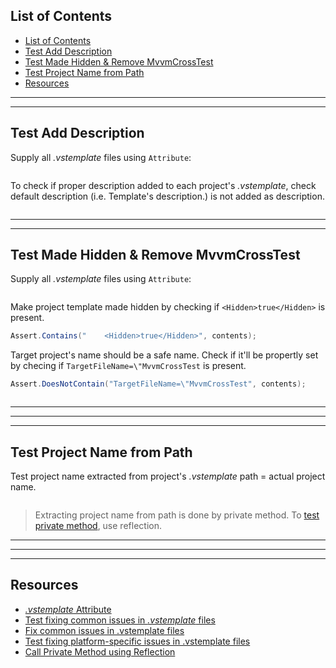 ## List of Contents
- [List of Contents](#list-of-contents)
- [Test Add Description](#test-add-description)
- [Test Made Hidden & Remove MvvmCrossTest](#test-made-hidden--remove-mvvmcrosstest)
- [Test Project Name from Path](#test-project-name-from-path)
- [Resources](#resources)


___
___


## Test Add Description

Supply all *.vstemplate* files using `Attribute`:

```cs --region "Get Paths of all .vstemplate Files" --source-file .\..\..\..\..\MvvmCross.Template.Test\Data\VsTemplateFilesAttribute.cs --project .\..\..\..\..\MvvmCross.Template.Test\MvvmCross.Template.Test.csproj
```

To check if proper description added to each project's *.vstemplate*, check default description (i.e. Template's description.) is not added as description.

```cs --region "Test Add Description" --source-file .\..\..\..\..\MvvmCross.Template.Test\FixCommonIssues\FixVsTemplateShould.cs --project .\..\..\..\..\MvvmCross.Template.Test\MvvmCross.Template.Test.csproj
```


___
___


## Test Made Hidden & Remove MvvmCrossTest

Supply all *.vstemplate* files using `Attribute`:

```cs --region "Get Paths of all .vstemplate Files" --source-file .\..\..\..\..\MvvmCross.Template.Test\Data\VsTemplateFilesAttribute.cs --project .\..\..\..\..\MvvmCross.Template.Test\MvvmCross.Template.Test.csproj
```

Make project template made hidden by checking if `<Hidden>true</Hidden>` is present.

```cs
Assert.Contains("    <Hidden>true</Hidden>", contents);
```

Target project's name should be a safe name. Check if it'll be propertly set by checing if `TargetFileName=\"MvvmCrossTest` is present.

```cs
Assert.DoesNotContain("TargetFileName=\"MvvmCrossTest", contents);
```

```cs --region "Test Make Hidden & Remove MvvmCrossTest" --source-file .\..\..\..\..\MvvmCross.Template.Test\FixCommonIssues\FixVsTemplateShould.cs --project .\..\..\..\..\MvvmCross.Template.Test\MvvmCross.Template.Test.csproj
```



___
___
___



## Test Project Name from Path

Test project name extracted from project's *.vstemplate* path $=$ actual project name.

```cs --region "Test Project Name from Path" --source-file .\..\..\..\..\MvvmCross.Template.Test\FixCommonIssues\FixVsTemplateShould.cs --project .\..\..\..\..\MvvmCross.Template.Test\MvvmCross.Template.Test.csproj
```

> Extracting project name from path is done by private method. To [test private method][5], use reflection.



___
___
___



## Resources

* [*.vstemplate* Attribute][1]
* [Test fixing common issues in *.vstemplate* files][2]
* [Fix common issues in .vstemplate files][3]
* [Test fixing platform-specific issues in .vstemplate files][4]
* [Call Private Method using Reflection][5]















[1]: https://dev.azure.com/prosocode/VS/_git/MvxTemplate?path=%2FMvvmCross.Template.Test%2FData%2FVsTemplateFilesAttribute.cs&version=GBdev "Attribute to get all projects .vstemplate files - Azure DevOps"
[2]: https://dev.azure.com/prosocode/VS/_git/MvxTemplate?path=%2FMvvmCross.Template.Test%2FFixCommonIssues%2FFixVsTemplateShould.cs&version=GBdev "Test fixing common issues in .vstemplate files - Azure DevOps"
[3]: ./../../Code/2.%20Fix%20Common%20Issues/3.%20Fix%20vstemplate.md "Fix common issues in .vstemplate files"
[4]: ./../../Test/2.%20Fix%20Project-Specific%20Issues/1.%20Fix%20vstemplate.md "Test fixing platform-specific issues in .vstemplate files"
[5]: https://dev.azure.com/prosocode/VS/_git/MvxTemplate?path=%2FMvvmCross.Template.Test%2FHelpers%2FUsingReflection.cs&version=GBdev "Call private method using reflection - Azure DevOps"